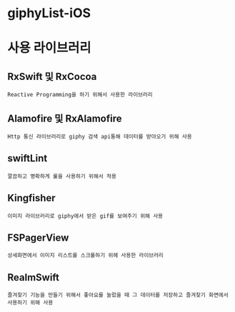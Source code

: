 # giphyList-iOS

# 사용 라이브러리
## RxSwift 및 RxCocoa
  ```
  Reactive Programming을 하기 위해서 사용한 라이브러리
  ```

## Alamofire 및 RxAlamofire
```
Http 통신 라이브러리로 giphy 검색 api통해 데이터를 받아오기 위해 사용
```

## swiftLint
```
깔끔하고 명확하게 룰을 사용하기 위해서 적용
```

## Kingfisher
```
이미지 라이브러리로 giphy에서 받은 gif를 보여주기 위해 사용
```

## FSPagerView
```
상세화면에서 이미지 리스트를 스크롤하기 위헤 사용한 라이브러리
```

## RealmSwift
```
즐겨찾기 기능을 만들기 위해서 좋아요를 눌렀을 때 그 데이터를 저장하고 즐겨찾기 화면에서 사용하기 위해 사용
```
